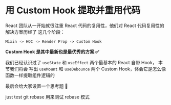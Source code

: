 # 用 Custom Hook 提取并重用代码

React 团队从一开始就很注重 React 代码的复用性，他们对 React 代码复用性的解决方案历经了
这几个阶段：

```
Mixin -> HOC -> Render Prop -> Custom Hook
```

**Custom Hook 是其中最新也是最优秀的方案 ✅**

我们已经认识过了 `useState` 和 `useEffect` 两个最基本的 React 自带 Hook，
本节我们将会 写出 `useMount` 和 `useDebounce` 两个 Custom Hook，体会它是怎么像函数一样提取组件逻辑的

最后会给大家设置一个思考题 🤔

just test git rebase
用来测试 rebase 模式
